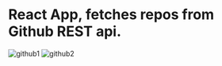 # React App, fetches repos from Github REST api.

![github1](https://github.com/AnssiIlari/Learning-Web-Development/assets/127083657/fd82b0a5-0c77-4311-a6ad-c2f3b4194da4)
![github2](https://github.com/AnssiIlari/Learning-Web-Development/assets/127083657/f3687ac7-38d0-42d1-9075-f7ba2061c483)
